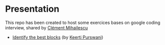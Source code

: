 # Presentation

This repo has been created to host some exercices bases on google coding interview, shared by [Clément Mihailescu](https://www.youtube.com/channel/UCaO6VoaYJv4kS-TQO_M-N_g)

* [Identify the best blocks](/keerti_purswani) (by [Keerti Purswani](https://www.youtube.com/watch?v=rw4s4M3hFfs))
